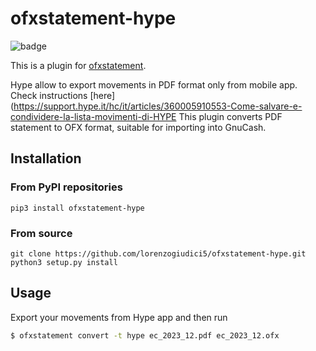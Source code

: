 # ofxstatement-hype

![badge](https://github.com/lorenzogiudici5/ofxstatement-hype/actions/workflows/build-and-publish.yml/badge.svg)

This is a plugin for [ofxstatement](https://github.com/kedder/ofxstatement).

Hype allow to export movements in PDF format only from mobile app. Check instructions [here](https://support.hype.it/hc/it/articles/360005910553-Come-salvare-e-condividere-la-lista-movimenti-di-HYPE
This plugin converts PDF statement to OFX format, suitable for importing into GnuCash.

## Installation

### From PyPI repositories
```
pip3 install ofxstatement-hype
```

### From source
```
git clone https://github.com/lorenzogiudici5/ofxstatement-hype.git
python3 setup.py install
```

## Usage
Export your movements from Hype app and then run
```bash
$ ofxstatement convert -t hype ec_2023_12.pdf ec_2023_12.ofx
```